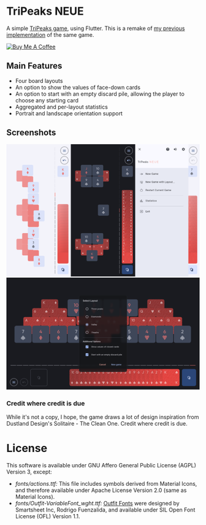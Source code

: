 # TriPeaks NEUE

A simple [TriPeaks game](https://en.wikipedia.org/wiki/Tri_Peaks_(game)), using Flutter. This is a remake of [my previous implementation](https://github.com/mimoguz/tripeaks-gdx) of the same game.

[<img src="https://cdn.buymeacoffee.com/buttons/default-yellow.png" alt="Buy Me A Coffee" height="41" width="174">](https://buymeacoffee.com/mimoguz)

## Main Features

- Four board layouts
- An option to show the values of face-down cards
- An option to start with an empty discard pile, allowing the player to choose any starting card
- Aggregated and per-layout statistics
- Portrait and landscape orientation support

## Screenshots
![Portait](./.github/readme/screenshot_portrait_2025-03-24.png)
![Landscape](./.github/readme/screenshot_landscape_2025-03-24.png)

### Credit where credit is due

While it's not a copy, I hope, the game draws a lot of design inspiration from Dustland Design's Solitaire - The Clean One. Credit where credit is due.

# License

This software is available under GNU Affero General Public License (AGPL) Version 3, except:

- _fonts/actions.ttf:_ This file includes symbols derived from Material Icons, and therefore available under Apache License Version 2.0 (same as Material Icons).
- _fonts/Outfit-VariableFont_wght.ttf:_ [Outfit Fonts](https://github.com/Outfitio/Outfit-Fonts) were designed by Smartsheet Inc, Rodrigo Fuenzalida, and available under SIL Open Font License (OFL) Version 1.1.